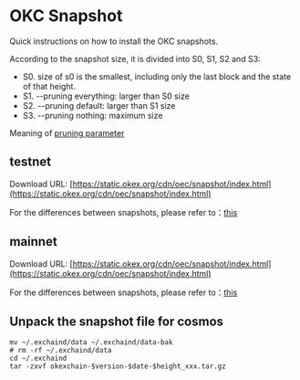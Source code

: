 
# OKC Snapshot

Quick instructions on how to install the OKC snapshots.

According to the snapshot size, it is divided into S0, S1, S2 and S3:

 - S0. size of s0 is the smallest, including only the last block and the state of that height.
 - S1. --pruning everything: larger than S0 size
 - S2. --pruning default: larger than S1 size
 - S3. --pruning nothing: maximum size

Meaning of [pruning parameter](https://forum.okt.club/d/58-pruning)


## testnet
Download URL: [https://static.okex.org/cdn/oec/snapshot/index.html](https://static.okex.org/cdn/oec/snapshot/index.html)

For the differences between snapshots, please refer to：[this](https://forum.okt.club/d/169-oec)


## mainnet
Download URL: [https://static.okex.org/cdn/oec/snapshot/index.html](https://static.okex.org/cdn/oec/snapshot/index.html)

For the differences between snapshots, please refer to：[this](https://forum.okt.club/d/169-oec)


## Unpack the snapshot file for cosmos
```shell
mv ~/.exchaind/data ~/.exchaind/data-bak
# rm -rf ~/.exchaind/data
cd ~/.exchaind 
tar -zxvf okexchain-$version-$date-$height_xxx.tar.gz
```
